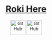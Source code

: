 <h1 align="center"><a href="https://peterhan.dev">Roki Here</a></h1>

<p align="center">
  <a href="https://github.com/Roki-lIlI">
    <picture>
      <source media="(prefers-color-scheme: dark)" srcset="https://cdn.simpleicons.org/github/white">
      <img alt="GitHub" title="GitHub" height="48" width="48" src="https://cdn.simpleicons.org/github"></picture></a>
        <a href="https://github.com/Roki-lIlI">
    <picture>
      <source media="(prefers-color-scheme: dark)" srcset="https://cdn.simpleicons.org/cplusplus/">
      <img alt="GitHub" title="GitHub" height="48" width="48" src="https://cdn.simpleicons.org/cplusplus"></picture></a>
